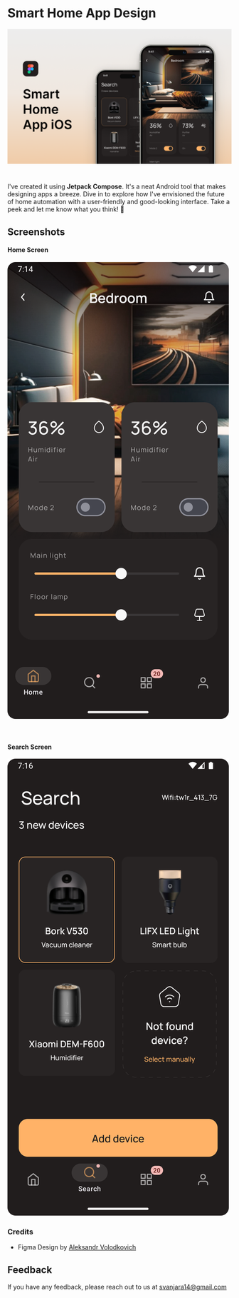
# Smart Home App Design

![Logo](https://raw.githubusercontent.com/satis-fy/SmartHome/main/Images/SmartHome_Cover.png)


# 

I've created it using **Jetpack Compose**. It's a neat Android tool that makes designing apps a breeze. Dive in to explore how I've envisioned the future of home automation with a user-friendly and good-looking interface. Take a peek and let me know what you think! 🚀


## Screenshots

#### Home Screen

![App Screenshot](https://raw.githubusercontent.com/satis-fy/SmartHome/main/Images/Screenshot_Home.png)

&nbsp;&nbsp;&nbsp;&nbsp;&nbsp;&nbsp;&nbsp;&nbsp;&nbsp;&nbsp;
&nbsp;&nbsp;&nbsp;&nbsp;&nbsp;&nbsp;&nbsp;&nbsp;&nbsp;&nbsp;

#### Search Screen

![App Screenshot](https://raw.githubusercontent.com/satis-fy/SmartHome/main/Images/Screenshot_Search.png)

### Credits

- Figma Design by [Aleksandr Volodkovich](https://www.figma.com/community/file/1210493477904667705/smart-home-app)
## Feedback

If you have any feedback, please reach out to us at svanjara14@gmail.com

